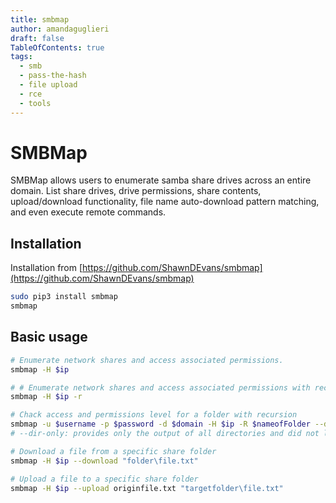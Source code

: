 ```yaml
---
title: smbmap
author: amandaguglieri
draft: false
TableOfContents: true
tags:
  - smb
  - pass-the-hash
  - file upload
  - rce
  - tools
---
```

# SMBMap

SMBMap allows users to enumerate samba share drives across an entire domain. List share drives, drive permissions, share contents, upload/download functionality, file name auto-download pattern matching, and even execute remote commands.

## Installation

Installation from [https://github.com/ShawnDEvans/smbmap](https://github.com/ShawnDEvans/smbmap)

```bash
sudo pip3 install smbmap
smbmap
```


## Basic usage


```bash
# Enumerate network shares and access associated permissions.
smbmap -H $ip

# # Enumerate network shares and access associated permissions with recursivity
smbmap -H $ip -r

# Chack access and permissions level for a folder with recursion
smbmap -u $username -p $password -d $domain -H $ip -R $nameofFolder --dir-only
# --dir-only: provides only the output of all directories and did not list all files.

# Download a file from a specific share folder
smbmap -H $ip --download "folder\file.txt"

# Upload a file to a specific share folder
smbmap -H $ip --upload originfile.txt "targetfolder\file.txt"


```
